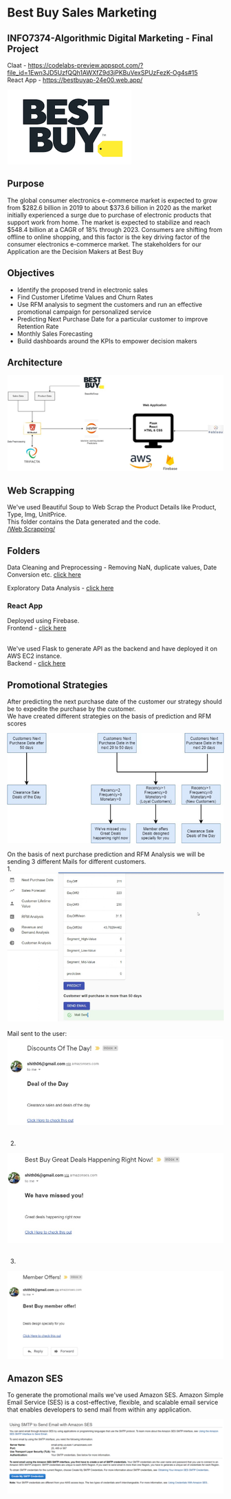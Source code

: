 # Best Buy Sales Marketing
## INFO7374-Algorithmic Digital Marketing - Final Project
Claat - https://codelabs-preview.appspot.com/?file_id=1Ewn3JD5UzfQQh1AWXfZ9d3jPKBuVexSPUzFezK-Og4s#15 <br/>
React App - https://bestbuyap-24e00.web.app/ 

![Alt Text](https://github.com/rhnyewale/INFO7374-Algorithmic-Digital-Marketing/blob/master/FinalProject/Images/BEST%20BUY.png)
<br/>

## Purpose
The global consumer electronics e-commerce market is expected to grow from $282.6 billion in 2019 to about $373.6 billion in 2020 as the market initially experienced a surge due to purchase of electronic products that support work from home. The market is expected to stabilize and reach $548.4 billion at a CAGR of 18% through 2023.
Consumers are shifting from offline to online shopping, and this factor is the key driving factor of the consumer electronics e-commerce market. 
The stakeholders for our Application are the Decision Makers at Best Buy 

## Objectives
<ul>
<li>Identify the proposed trend in electronic sales</li>
<li>Find Customer Lifetime Values and Churn Rates</li>
<li>Use RFM analysis to segment the customers and run an effective promotional campaign for personalized service</li>
<li>Predicting Next Purchase Date for a particular customer to improve Retention Rate</li>
<li>Monthly Sales Forecasting</li>
<li>Build dashboards around the KPIs to empower decision makers</li>
</ul>


## Architecture
![Alt Text](https://github.com/rhnyewale/INFO7374-Algorithmic-Digital-Marketing/blob/master/FinalProject/Images/Architecture.jpg)

## Web Scrapping 
We've used Beautiful Soup to Web Scrap the Product Details like Product, Type, Img, UnitPrice.<br/>
This folder contains the Data generated and the code.<br/>
[/Web Scrapping/](https://github.com/rhnyewale/INFO7374-Algorithmic-Digital-Marketing/tree/master/FinalProject/Web%20Scrapping)

## Folders
Data Cleaning and Preprocessing - Removing NaN, duplicate values, Date Conversion etc. [click here](https://github.com/rhnyewale/INFO7374-Algorithmic-Digital-Marketing/tree/master/FinalProject/Data%20Preprocessing)<br/>
 
Exploratory Data Analysis - [click here](https://github.com/rhnyewale/INFO7374-Algorithmic-Digital-Marketing/tree/master/FinalProject/EDA)<br/>

### React App
Deployed using Firebase.<br/>
Frontend - [click here](https://github.com/rhnyewale/INFO7374-Algorithmic-Digital-Marketing/tree/master/FinalProject/React%20App/bestbuyfront) <br/><br/>

We've used Flask to generate API as the backend and have deployed it on AWS EC2 instance.<br/>
Backend - [click here](https://github.com/rhnyewale/INFO7374-Algorithmic-Digital-Marketing/tree/master/FinalProject/React%20App/bestbuyback) <br/>

## Promotional Strategies
After predicting the next purchase date of the customer our strategy should be to expedite the purchase by the customer.<br/>
We have created different strategies on the basis of prediction and RFM scores<br/>

![Alt Text](https://github.com/rhnyewale/INFO7374-Algorithmic-Digital-Marketing/blob/master/FinalProject/Images/Promotional%20Campaign.jpg)<br/>

On the basis of next purchase prediction and RFM Analysis we will be sending 3 different Mails for different customers.<br/>
1. 
![Alt Text](https://github.com/rhnyewale/INFO7374-Algorithmic-Digital-Marketing/blob/master/FinalProject/Images/More50.jpg)<br/><br/>
Mail sent to the user:<br/>
![Alt Text](https://github.com/rhnyewale/INFO7374-Algorithmic-Digital-Marketing/blob/master/FinalProject/Images/Mail50.jpg)<br/><br/>

2. 
![Alt Text](https://github.com/rhnyewale/INFO7374-Algorithmic-Digital-Marketing/blob/master/FinalProject/Images/Mail20to50.jpg)<br/><br/>

3. 
![Alt Text](https://github.com/rhnyewale/INFO7374-Algorithmic-Digital-Marketing/blob/master/FinalProject/Images/MailWithin20.jpg)

## Amazon SES
To generate the promotional mails we've used Amazon SES.
Amazon Simple Email Service (SES) is a cost-effective, flexible, and scalable email service that enables developers to send mail from within any application.<br/>

![Alt Text](https://github.com/rhnyewale/INFO7374-Algorithmic-Digital-Marketing/blob/master/FinalProject/Images/AWS%20SMTP/step-1.png)


